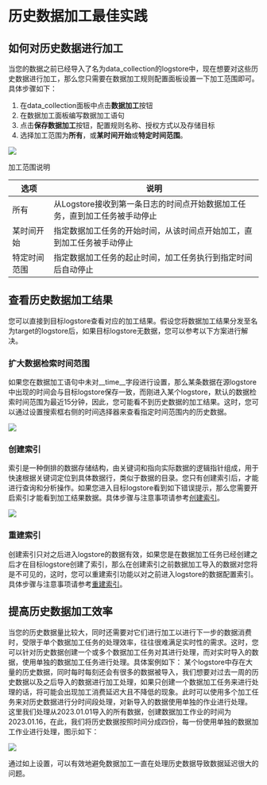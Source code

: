 # 历史数据加工最佳实践

## 如何对历史数据进行加工

当您的数据之前已经导入了名为data_collection的logstore中，现在想要对这些历史数据进行加工，那么您只需要在数据加工规则配置面板设置一下加工范围即可。具体步骤如下：
1. 在data_collection面板中点击**数据加工**按钮
2. 在数据加工面板编写数据加工语句
3. 点击**保存数据加工**按钮，配置规则名称、授权方式以及存储目标
4. 选择加工范围为**所有**，或**某时间开始**或**特定时间范围**。

![](/img/dataprocessdemo/其他/加工范围.png)

加工范围说明

| 选项 | 说明 |
| -- | -- |
| 所有 | 从Logstore接收到第一条日志的时间点开始数据加工任务，直到加工任务被手动停止 |
| 某时间开始 | 指定数据加工任务的开始时间，从该时间点开始加工，直到加工任务被手动停止 |
| 特定时间范围 | 指定数据加工任务的起止时间，加工任务执行到指定时间后自动停止 |

## 查看历史数据加工结果

您可以直接到目标logstore查看对应的加工结果。假设您将数据加工结果分发至名为target的logstore后，如果目标logstore无数据，您可以参考以下方案进行解决。

### 扩大数据检索时间范围

如果您在数据加工语句中未对__time__字段进行设置，那么某条数据在源logstore中出现的时间会与目标logstore保存一致，而刚进入某个logstore，默认的数据检索时间范围为最近15分钟，因此，您可能看不到历史数据的加工结果。这时，您可以通过设置搜索框右侧的时间选择器来查看指定时间范围内的历史数据。

![](/img/dataprocessdemo/其他/时间选择.png)

### 创建索引

索引是一种倒排的数据存储结构，由关键词和指向实际数据的逻辑指针组成，用于快速根据关键词定位到具体数据行，类似于数据的目录。您只有创建索引后，才能进行查询和分析操作。如果您进入目标logstore看到如下错误提示，那么您需要开启索引才能看到加工结果数据。具体步骤与注意事项请参考[创建索引](https://help.aliyun.com/document_detail/90732.html)。

![](/img/dataprocessdemo/其他/未建索引报错.png)

### 重建索引

创建索引只对之后进入logstore的数据有效，如果您是在数据加工任务已经创建之后才在目标logstore创建了索引，那么在创建索引之前数据加工导入的数据对您将是不可见的，这时，您可以重建索引功能以对之前进入logstore的数据配置索引。具体步骤与注意事项请参考[重建索引](https://help.aliyun.com/document_detail/154965.htm?spm=a2c4g.11186623.0.0.3e0756097AnQYK#task-2424026)。

## 提高历史数据加工效率

当您的历史数据量比较大，同时还需要对它们进行加工以进行下一步的数据消费时，受限于单个数据加工任务的处理效率，往往很难满足实时性的需求。这时，您可以针对历史数据创建一个或多个数据加工任务对其进行处理，而对实时导入的数据，使用单独的数据加工任务进行处理。具体案例如下：
某个logstore中存在大量的历史数据，同时每时每刻还会有很多的数据被导入，我们想要对过去一周的历史数据以及之后导入的数据进行加工处理，如果只创建一个数据加工任务来进行处理的话，将可能会出现加工消费延迟大且不降低的现象。此时可以使用多个加工任务来对历史数据进行分时间段处理，对新导入的数据使用单独的作业进行处理。
这里我们处理从2023.01.01导入的所有数据，创建数据加工作业的时间为2023.01.16，在此，我们将历史数据按照时间分成四份，每一份使用单独的数据加工作业进行处理，图示如下：

![](/img/dataprocessdemo/其他/任务分割图示.png)

通过如上设置，可以有效地避免数据加工一直在处理历史数据导致数据延迟很大的问题。